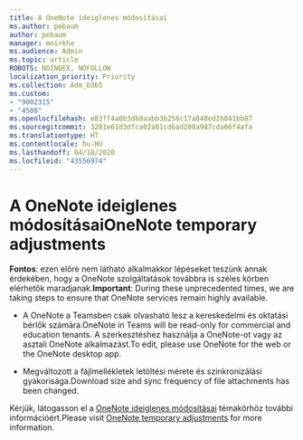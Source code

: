 ```yaml
---
title: A OneNote ideiglenes módosításai
ms.author: pebaum
author: pebaum
manager: mnirkhe
ms.audience: Admin
ms.topic: article
ROBOTS: NOINDEX, NOFOLLOW
localization_priority: Priority
ms.collection: Adm_O365
ms.custom:
- "9002315"
- "4508"
ms.openlocfilehash: e83ff4a0b3db9aabb3b258c17a848ed2b041bb87
ms.sourcegitcommit: 3281e61d3dfca02a01cd6ad208a987cda66f4afa
ms.translationtype: HT
ms.contentlocale: hu-HU
ms.lasthandoff: 04/18/2020
ms.locfileid: "43556974"
---
```

# <a name="onenote-temporary-adjustments"></a><span data-ttu-id="7f3a3-102">A OneNote ideiglenes módosításai</span><span class="sxs-lookup"><span data-stu-id="7f3a3-102">OneNote temporary adjustments</span></span>

<span data-ttu-id="7f3a3-103">**Fontos**: ezen előre nem látható alkalmakkor lépéseket teszünk annak érdekében, hogy a OneNote szolgáltatások továbbra is széles körben elérhetők maradjanak.</span><span class="sxs-lookup"><span data-stu-id="7f3a3-103">**Important**: During these unprecedented times, we are taking steps to ensure that OneNote services remain highly available.</span></span>

- <span data-ttu-id="7f3a3-104">A OneNote a Teamsben csak olvasható lesz a kereskedelmi és oktatási bérlők számára.</span><span class="sxs-lookup"><span data-stu-id="7f3a3-104">OneNote in Teams will be read-only for commercial and education tenants.</span></span> <span data-ttu-id="7f3a3-105">A szerkesztéshez használja a OneNote-ot vagy az asztali OneNote alkalmazást.</span><span class="sxs-lookup"><span data-stu-id="7f3a3-105">To edit, please use OneNote for the web or the OneNote desktop app.</span></span>

- <span data-ttu-id="7f3a3-106">Megváltozott a fájlmellékletek letöltési mérete és szinkronizálási gyakorisága.</span><span class="sxs-lookup"><span data-stu-id="7f3a3-106">Download size and sync frequency of file attachments has been changed.</span></span>

<span data-ttu-id="7f3a3-107">Kérjük, látogasson el a [OneNote ideiglenes módosításai](https://techcommunity.microsoft.com/t5/onenote-service-updates/awareness-of-temporary-adjustments-in-microsoft-onenote/m-p/1248100) témakörhöz további információért.</span><span class="sxs-lookup"><span data-stu-id="7f3a3-107">Please visit [OneNote temporary adjustments](https://techcommunity.microsoft.com/t5/onenote-service-updates/awareness-of-temporary-adjustments-in-microsoft-onenote/m-p/1248100) for more information.</span></span>
